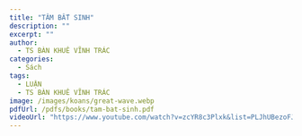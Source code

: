 ```yaml
---
title: "TÂM BẤT SINH"
description: ""
excerpt: ""
author:
  - TS BÀN KHUÊ VĨNH TRÁC
categories:
  - Sách
tags:
  - LUẬN
  - TS BÀN KHUÊ VĨNH TRÁC
image: /images/koans/great-wave.webp
pdfUrl: /pdfs/books/tam-bat-sinh.pdf
videoUrl: "https://www.youtube.com/watch?v=zcYR8c3Plxk&list=PLJhUBezoFJ-3lFkC0KYPMN5f1v4e8hHWm"
---
```


